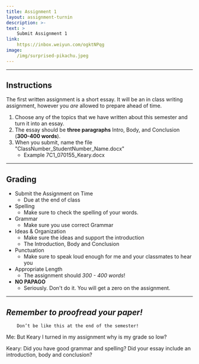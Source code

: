 ```yaml
---
title: Assignment 1
layout: assignment-turnin
description: >-
text: >
    Submit Assignment 1
link: 
    https://inbox.weiyun.com/ogktNPqg
image: 
    /img/surprised-pikachu.jpeg
---
```

---
## Instructions
The first written assignment is a short essay. It will be an in class writing assignment, however you *are* allowed to prepare ahead of time. 
1. Choose any of the topics that we have written about this semester and turn it into an essay.
2. The essay should be **three paragraphs** Intro, Body, and Conclusion (**300-400 words**).
3. When you submit, name the file "ClassNumber_StudentNumber_Name.docx"
    * Example 7C1_070155_Keary.docx

---
## Grading
- Submit the Assignment on Time
    - Due at the end of class
- Spelling 
    - Make sure to check the spelling of your words.
- Grammar
    - Make sure you use correct Grammar
- Ideas & Organization
    - Make sure the ideas and support the introduction
    - The Introduction, Body and Conclusion
- Punctuation
    - Make sure to speak loud enough for me and your classmates to hear you
- Appropriate Length
    - The assignment should *300 - 400 words*!
- **NO PAPAGO**
    - Seriously. Don't do it. You will get a zero on the assignment.

---
## ***Remember to proofread your paper!***

        Don’t be like this at the end of the semester!

Me: But Keary I turned in my assignment why is my grade so low?

Keary: Did you have good grammar and spelling? Did your essay include an introduction, body and conclusion?


